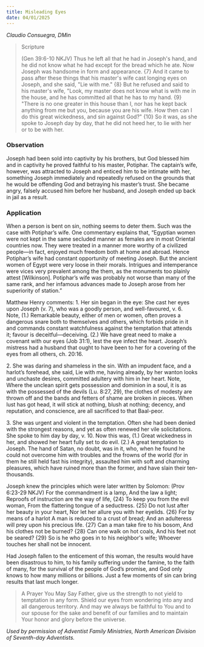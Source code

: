 ```yaml
---
title: Misleading Eyes
date: 04/01/2025
---
```


_Claudio Consuegra, DMin_

> <p>Scripture</p>
> (Gen 39:6-10 NKJV) Thus he left all that he had in Joseph's hand, and he did not know what he had except for the bread which he ate. Now Joseph was handsome in form and appearance. {7} And it came to pass after these things that his master's wife cast longing eyes on Joseph, and she said, "Lie with me." {8} But he refused and said to his master's wife, "Look, my master does not know what is with me in the house, and he has committed all that he has to my hand. {9} "There is no one greater in this house than I, nor has he kept back anything from me but you, because you are his wife. How then can I do this great wickedness, and sin against God?" {10} So it was, as she spoke to Joseph day by day, that he did not heed her, to lie with her or to be with her.

### Observation

Joseph had been sold into captivity by his brothers, but God blessed him and in captivity he proved faithful to his master, Potiphar. The captain’s wife, however, was attracted to Joseph and enticed him to be intimate with her, something Joseph immediately and repeatedly refused on the grounds that he would be offending God and betraying his master’s trust. She became angry, falsely accused him before her husband, and Joseph ended up back in jail as a result.

### Application

When a person is bent on sin, nothing seems to deter them. Such was the case with Potiphar’s wife. One commentary explains that, “Egyptian women were not kept in the same secluded manner as females are in most Oriental countries now. They were treated in a manner more worthy of a civilized people—in fact, enjoyed much freedom both at home and abroad. Hence Potiphar’s wife had constant opportunity of meeting Joseph. But the ancient women of Egypt were very loose in their morals. Intrigues and intemperance were vices very prevalent among the them, as the monuments too plainly attest [Wilkinson]. Potiphar’s wife was probably not worse than many of the same rank, and her infamous advances made to Joseph arose from her superiority of station.”

Matthew Henry comments: 1. Her sin began in the eye: She cast her eyes upon Joseph (v. 7), who was a goodly person, and well-favoured, v. 6. Note, (1.) Remarkable beauty, either of men or women, often proves a dangerous snare both to themselves and others, which forbids pride in it and commands constant watchfulness against the temptation that attends it; favour is deceitful—deceiving. (2.) We have great need to make a covenant with our eyes (Job 31:1), lest the eye infect the heart. Joseph’s mistress had a husband that ought to have been to her for a covering of the eyes from all others, ch. 20:16.

2\. She was daring and shameless in the sin. With an impudent face, and a harlot’s forehead, she said, Lie with me, having already, by her wanton looks and unchaste desires, committed adultery with him in her heart. Note, Where the unclean spirit gets possession and dominion in a soul, it is as with the possessed of the devils (Lu. 8:27, 29), the clothes of modesty are thrown off and the bands and fetters of shame are broken in pieces. When lust has got head, it will stick at nothing, blush at nothing; decency, and reputation, and conscience, are all sacrificed to that Baal-peor.

3\. She was urgent and violent in the temptation. Often she had been denied with the strongest reasons, and yet as often renewed her vile solicitations. She spoke to him day by day, v. 10. Now this was, (1.) Great wickedness in her, and showed her heart fully set to do evil. (2.) A great temptation to Joseph. The hand of Satan, no doubt, was in it, who, when he found he could not overcome him with troubles and the frowns of the world (for in them he still held fast his integrity), assaulted him with soft and charming pleasures, which have ruined more than the former, and have slain their ten-thousands.

Joseph knew the principles which were later written by Solomon: (Prov 6:23-29 NKJV) For the commandment is a lamp, And the law a light; Reproofs of instruction are the way of life, {24} To keep you from the evil woman, From the flattering tongue of a seductress. {25} Do not lust after her beauty in your heart, Nor let her allure you with her eyelids. {26} For by means of a harlot A man is reduced to a crust of bread; And an adulteress will prey upon his precious life. {27} Can a man take fire to his bosom, And his clothes not be burned? {28} Can one walk on hot coals, And his feet not be seared? {29} So is he who goes in to his neighbor's wife; Whoever touches her shall not be innocent.

Had Joseph fallen to the enticement of this woman, the results would have been disastrous to him, to his family suffering under the famine, to the faith of many, for the survival of the people of God’s promise, and God only knows to how many millions or billions. Just a few moments of sin can bring results that last much longer.

> <callout>A Prayer You May Say</callout>
> Father, give us the strength to not yield to temptation in any form. Shield our eyes from wondering into any and all dangerous territory. And may we always be faithful to You and to our spouse for the sake and benefit of our families and to maintain Your honor and glory before the universe.

_Used by permission of Adventist Family Ministries, North American Division of Seventh-day Adventists._